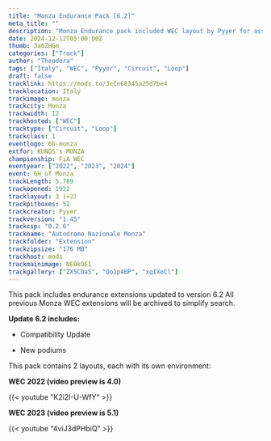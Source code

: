 ```yaml
---
title: "Monza Endurance Pack [6.2]"
meta_title: ""
description: "Monza Endurance pack included WEC layout by Pyyer for assetto corsa"
date: 2024-12-12T05:00:00Z
thumb: 3a6ZHGm
categories: ["Track"]
author: "Theodora"
tags: ["Italy", "WEC", "Pyyer", "Circuit", "Loop"]
draft: false
tracklink: https://mods.to/JcCn68345a25d7be4
tracklocation: Italy
trackimage: monza
trackcity: Monza
trackwidth: 12
trackhosted: ["WEC"]
tracktype: ["Circuit", "Loop"]
trackclass: 1
eventlogo: 6h-monza
extfor: KUNOS's MONZA
championship: FiA WEC
eventyear: ["2022", "2023", "2024"]
event: 6H of Monza
trackLength: 5.789
trackopened: 1922
tracklayout: 3 (+2)
trackpitboxes: 52
trackcreator: Pyyer
trackversion: "1.45"
trackcsp: "0.2.6"
trackname: "Autodromo Nazionale Monza"
trackfolder: "Extension"
trackzipsize: "176 MB"
trackhost: mods
trackmainimage: NEOkOE1
trackgallery: ["ZX5CDaS", "Oo1p4BP", "xqIXeCl"]
---
```


This pack includes endurance extensions updated to version 6.2
All previous Monza WEC extensions will be archived to simplify search.

**Update 6.2 includes:**

- Compatibility Update

- New podiums

This pack contains 2 layouts, each with its own environment:

**WEC 2022 (video preview is 4.0)**

{{< youtube "K2i2I-U-WfY" >}}

**WEC 2023 (video preview is 5.1)**

{{< youtube "4viJ3dPHbiQ" >}}